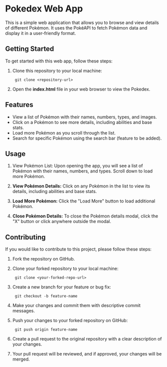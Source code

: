 # Pokedex Web App
This is a simple web application that allows you to browse and view details of different Pokémon. It uses the PokéAPI to fetch Pokémon data and display it in a user-friendly format.

## Getting Started
To get started with this web app, follow these steps:

1. Clone this repository to your local machine: 
        
        git clone <repository-url>

2. Open the **index.html** file in your web browser to view the Pokedex.

## Features
- View a list of Pokémon with their names, numbers, types, and images.
- Click on a Pokémon to see more details, including abilities and base stats.
- Load more Pokémon as you scroll through the list.
- Search for specific Pokémon using the search bar (feature to be added).

## Usage
1. View Pokémon List: Upon opening the app, you will see a list of Pokémon with their names, numbers, and types. Scroll down to load more Pokémon.

2. **View Pokémon Details:** Click on any Pokémon in the list to view its details, including abilities and base stats.

3. **Load More Pokémon:** Click the "Load More" button to load additional Pokémon.

4. **Close Pokémon Details:** To close the Pokémon details modal, click the "X" button or click anywhere outside the modal.

## Contributing
If you would like to contribute to this project, please follow these steps:

1. Fork the repository on GitHub.

2. Clone your forked repository to your local machine:

        git clone <your-forked-repo-url>

3. Create a new branch for your feature or bug fix:

        git checkout -b feature-name

4. Make your changes and commit them with descriptive commit messages.

5. Push your changes to your forked repository on GitHub:

        git push origin feature-name

6. Create a pull request to the original repository with a clear description of your changes.

7. Your pull request will be reviewed, and if approved, your changes will be merged.